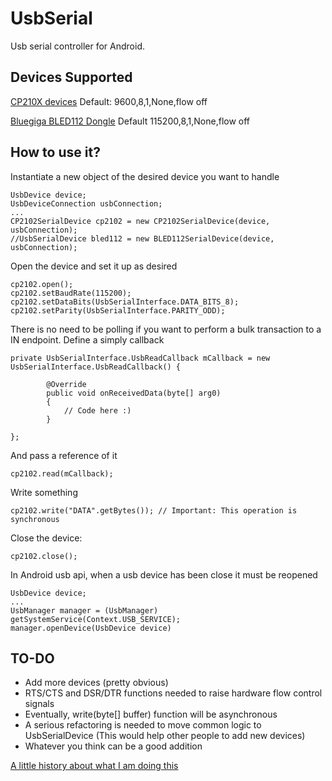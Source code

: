 UsbSerial
=========

Usb serial controller for Android.

Devices Supported
--------------------------------------
[CP210X devices](http://www.silabs.com/products/mcu/pages/usbtouartbridgevcpdrivers.aspx) Default: 9600,8,1,None,flow off

[Bluegiga BLED112 Dongle](https://www.bluegiga.com/en-US/products/bluetooth-4.0-modules/bled112-bluetooth-smart-dongle/) Default 115200,8,1,None,flow off

How to use it?
--------------------------------------
Instantiate a new object of the desired device you want to handle
~~~
UsbDevice device;
UsbDeviceConnection usbConnection;
...
CP2102SerialDevice cp2102 = new CP2102SerialDevice(device, usbConnection);
//UsbSerialDevice bled112 = new BLED112SerialDevice(device, usbConnection);
~~~

Open the device and set it up as desired
~~~~
cp2102.open();
cp2102.setBaudRate(115200);
cp2102.setDataBits(UsbSerialInterface.DATA_BITS_8);
cp2102.setParity(UsbSerialInterface.PARITY_ODD);
~~~~

There is no need to be polling if you want to perform a bulk transaction to a IN endpoint. Define a simply callback
~~~
private UsbSerialInterface.UsbReadCallback mCallback = new UsbSerialInterface.UsbReadCallback() {

		@Override
		public void onReceivedData(byte[] arg0) 
		{
			// Code here :)
		}
		
};
~~~

And pass a reference of it
~~~
cp2102.read(mCallback);
~~~

Write something
~~~
cp2102.write("DATA".getBytes()); // Important: This operation is synchronous
~~~

Close the device:
~~~
cp2102.close();
~~~

In Android usb api, when a usb device has been close it must be reopened
~~~
UsbDevice device;
...
UsbManager manager = (UsbManager) getSystemService(Context.USB_SERVICE);
manager.openDevice(UsbDevice device)
~~~


TO-DO
--------------------------------------
- Add more devices (pretty obvious)
- RTS/CTS and DSR/DTR functions needed to raise hardware flow control signals
- Eventually, write(byte[] buffer) function will be asynchronous
- A serious refactoring is needed to move common logic to UsbSerialDevice (This would help other people to add new devices)
- Whatever you think can be a good addition

[A little history about what I am doing this](http://felhr85.net/2014/04/15/a-little-library-to-use-serial-port-in-android/)




